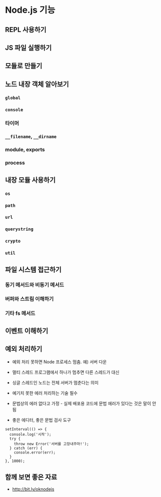 # Node.js 기능

## REPL 사용하기

## JS 파일 실행하기

## 모듈로 만들기

## 노드 내장 객체 알아보기

### `global`

### `console`

### 타이머

### `__filename`, `__dirname`

### module, exports

### process

## 내장 모듈 사용하기

### `os`

### `path`

### `url`

### `querystring`

### `crypto`

### `util`


## 파일 시스템 접근하기

### 동기 메서드와 비동기 메서드

### 버퍼와 스트림 이해하기

### 기타 fs 메서드


## 이벤트 이해하기

## 예외 처리하기

* 예외 처리 못하면 Node 프로세스 멈춤. 예) 서버 다운
* 멀티 스레드 프로그램에서 하나가 멈추면 다른 스레드가 대신
* 싱글 스레드인 노드는 전체 서버가 멈춘다는 의미
* 예기치 못한 에러 처리하는 기술 필수

* 문법상의 에러 없다고 가정 - 실제 배포용 코드에 문법 에러가 있다는 것은 말이 안됨
* 좋은 에디터, 좋은 문법 검사 도구

```JS
setInterval(() => {
  console.log('시작');
  try {
    throw new Error('서버를 고장내주마!');
  } catch (err) {
    console.error(err);
  }
}, 1000);
```

## 함께 보면 좋은 자료

* http://bit.ly/oknodejs
